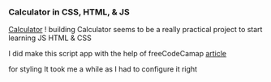 
### Calculator in CSS, HTML, & JS


[Calculator](https://github.com/GeekyHacks/Geeky-calculator.app)
! building Calculator seems to be a really practical project to start learning JS HTML & CSS

I did make this script app with the help of freeCodeCamap <a href="https://www.freecodecamp.org/news/how-to-build-an-html-calculator-app-from-scratch-using-javascript-4454b8714b98">article</a>

for styling It took me a while as I had to configure it right

